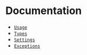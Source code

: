 # Documentation
* [`Usage`](usage.md)
* [`Types`](types.md)
* [`Settings`](settings.md)
* [`Exceptions`](exceptions.md)
